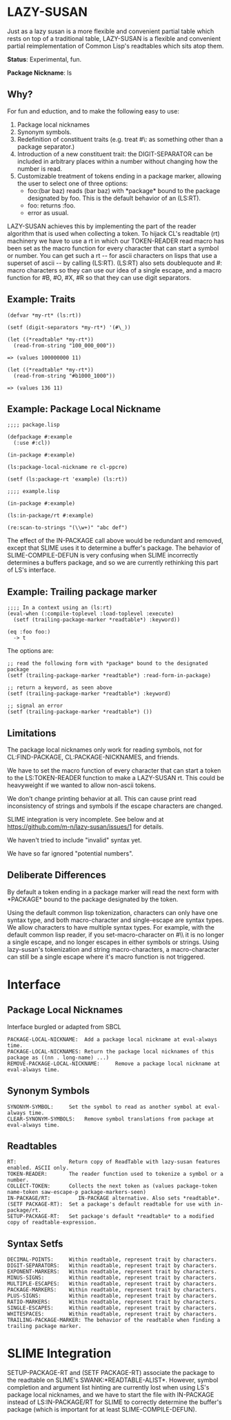 LAZY-SUSAN
==========

Just as a lazy susan is a more flexible and convenient partial table
which rests on top of a traditional table, LAZY-SUSAN is a flexible
and convenient partial reimplementation of Common Lisp's readtables
which sits atop them.

__Status__: Experimental, fun.

__Package Nickname__: ls

Why?
----

For fun and eduction, and to make the following easy
to use:

1. Package local nicknames
2. Synonym symbols.
3. Redefinition of constituent traits
   (e.g. treat \#\\: as something other than a package separator.)
4. Introduction of a new constituent trait: the DIGIT-SEPARATOR can be
   included in arbitrary places within a number without changing how
   the number is read.
5. Customizable treatment of tokens ending in a package marker, allowing
   the user to select one of three options:
   * foo:(bar baz) reads (bar baz) with \*package\* bound to the package designated by foo.
     This is the default behavior of an (LS:RT).
   * foo: returns :foo.
   * error as usual.

LAZY-SUSAN achieves this by implementing the part of the reader
algorithm that is used when collecting a token. To hijack CL's
readtable (rt) machinery we have to use a rt in which our TOKEN-READER
read macro has been set as the macro function for every character that
can start a symbol or number. You can get such a rt -- for ascii
characters on lisps that use a superset of ascii -- by calling
(LS:RT). (LS:RT) also sets doublequote and \#: macro characters so they
can use our idea of a single escape, and a macro function for \#B, \#O,
\#X, \#R so that they can use digit separators.

Example: Traits
---------------
    (defvar *my-rt* (ls:rt))

    (setf (digit-separators *my-rt*) '(#\_))

    (let ((*readtable* *my-rt*))
      (read-from-string "100_000_000"))

    => (values 100000000 11)

    (let ((*readtable* *my-rt*))
      (read-from-string "#b1000_1000"))

    => (values 136 11)

Example: Package Local Nickname
-------------------------------
    ;;;; package.lisp

    (defpackage #:example
      (:use #:cl))

    (in-package #:example)

    (ls:package-local-nickname re cl-ppcre)

    (setf (ls:package-rt 'example) (ls:rt))

    ;;;; example.lisp

    (in-package #:example)

    (ls:in-package/rt #:example)

    (re:scan-to-strings "(\\w+)" "abc def")

The effect of the IN-PACKAGE call above would be redundant and
removed, except that SLIME uses it to determine a buffer's
package. The behavior of SLIME-COMPILE-DEFUN is very confusing when SLIME
incorrectly determines a buffers package, and so we are currently
rethinking this part of LS's interface.

Example: Trailing package marker
--------------------------------

    ;;;; In a context using an (ls:rt)
    (eval-when (:compile-toplevel :load-toplevel :execute)
      (setf (trailing-package-marker *readtable*) :keyword))

    (eq :foo foo:)
      -> t

The options are:

    ;; read the following form with *package* bound to the designated package
    (setf (trailing-package-marker *readtable*) :read-form-in-package)

    ;; return a keyword, as seen above
    (setf (trailing-package-marker *readtable*) :keyword)

    ;; signal an error
    (setf (trailing-package-marker *readtable*) ())

Limitations
-----------

The package local nicknames only work for reading symbols, not for
CL:FIND-PACKAGE, CL:PACKAGE-NICKNAMES, and friends.

We have to set the macro function of every character that can start a
token to the LS:TOKEN-READER function to make a LAZY-SUSAN rt.
This could be heavyweight if we wanted to allow non-ascii tokens.

We don't change printing behavior at all. This can cause print read
inconsistency of strings and symbols if the escape characters are
changed.

SLIME integration is very incomplete. See below and at
https://github.com/m-n/lazy-susan/issues/1 for details.

We haven't tried to include "invalid" syntax yet.

We have so far ignored "potential numbers".

Deliberate Differences
----------------------

By default a token ending in a package marker will read the next form
with \*PACKAGE\* bound to the package designated by the token.

Using the default common lisp tokenization, characters can only have one
syntax type, and both macro-character and single-escape are syntax types.
We allow characters to have multiple syntax types. For example, with the
default common lisp reader, if you set-macro-character on \#\\\\ it is no
longer a single escape, and no longer escapes in either symbols or strings.
Using lazy-susan's tokenization and string macro-characters, a macro-character
can still be a single escape where it's macro function is not triggered.

Interface
=========

Package Local Nicknames
-----------------------

Interface burgled or adapted from SBCL

    PACKAGE-LOCAL-NICKNAME:  Add a package local nickname at eval-always time.
    PACKAGE-LOCAL-NICKNAMES: Return the package local nicknames of this package as ((nn . long-name) ...)
    REMOVE-PACKAGE-LOCAL-NICKNAME:     Remove a package local nickname at eval-always time.

Synonym Symbols
---------------
    SYNONYM-SYMBOL:     Set the symbol to read as another symbol at eval-always time.
    CLEAR-SYNONYM-SYMBOLS:   Remove symbol translations from package at eval-always time.

Readtables
----------
    RT:                 Return copy of ReadTable with lazy-susan features enabled. ASCII only.
    TOKEN-READER:       The reader function used to tokenize a symbol or a number.
    COLLECT-TOKEN:      Collects the next token as (values package-token name-token saw-escape-p package-markers-seen)
    IN-PACKAGE/RT:         IN-PACKAGE alternative. Also sets *readtable*.
    (SETF PACKAGE-RT):  Set a package's default readtable for use with in-package/rt.
    SETUP-PACKAGE-RT:   Set package's default *readtable* to a modified copy of readtable-expression.

Syntax Setfs
------------
    DECIMAL-POINTS:     Within readtable, represent trait by characters.
    DIGIT-SEPARATORS:   Within readtable, represent trait by characters.
    EXPONENT-MARKERS:   Within readtable, represent trait by characters.
    MINUS-SIGNS:        Within readtable, represent trait by characters.
    MULTIPLE-ESCAPES:   Within readtable, represent trait by characters.
    PACKAGE-MARKERS:    Within readtable, represent trait by characters.
    PLUS-SIGNS:         Within readtable, represent trait by characters.
    RATIO-MARKERS:      Within readtable, represent trait by characters.
    SINGLE-ESCAPES:     Within readtable, represent trait by characters.
    WHITESPACES:        Within readtable, represent trait by characters.
    TRAILING-PACKAGE-MARKER: The behavior of the readtable when finding a trailing package marker.

SLIME Integration
=================

SETUP-PACKAGE-RT and (SETF PACKAGE-RT) associate the package to the
readtable on SLIME's SWANK:\*READTABLE-ALIST\*. However, symbol
completion and argument list hinting are currently lost when using
LS's package local nicknames, and we have to start the file with
IN-PACKAGE instead of LS:IN-PACKAGE/RT for SLIME to correctly determine
the buffer's package (which is important for at least SLIME-COMPILE-DEFUN).
